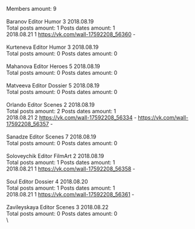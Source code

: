 Members amount: 9\
\
Baranov	Editor Humor 3 2018.08.19\
Total posts amount: 1	Posts dates amount: 1\
2018.08.21 1 https://vk.com/wall-17592208_56360 -	\
\
Kurteneva	Editor Humor 3 2018.08.19\
Total posts amount: 0	Posts dates amount: 0\
\
Mahanova	Editor Heroes 5 2018.08.19\
Total posts amount: 0	Posts dates amount: 0\
\
Matveeva	Editor Dossier 5 2018.08.19\
Total posts amount: 0	Posts dates amount: 0\
\
Orlando	Editor Scenes 2 2018.08.19\
Total posts amount: 2	Posts dates amount: 1\
2018.08.21 2 https://vk.com/wall-17592208_56334 -	https://vk.com/wall-17592208_56357 -	\
\
Sanadze	Editor Scenes 7 2018.08.19\
Total posts amount: 0	Posts dates amount: 0\
\
Soloveychik	Editor FilmArt 2 2018.08.19\
Total posts amount: 1	Posts dates amount: 1\
2018.08.21 1 https://vk.com/wall-17592208_56358 -	\
\
Soul	Editor Dossier 4 2018.08.20\
Total posts amount: 1	Posts dates amount: 1\
2018.08.21 1 https://vk.com/wall-17592208_56361 -	\
\
Zavileyskaya	Editor Scenes 3 2018.08.22\
Total posts amount: 0	Posts dates amount: 0\
\
